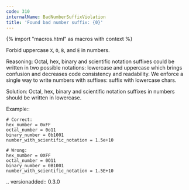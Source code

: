 ```yaml
---
code: 310
internalName: BadNumberSuffixViolation
title: 'Found bad number suffix: {0}'
---
```


{% import "macros.html" as macros with context %}

Forbid uppercase `X`, `O`, `B`, and `E` in numbers.

Reasoning: Octal, hex, binary and scientific notation suffixes could be
written in two possible notations: lowercase and uppercase which brings
confusion and decreases code consistency and readability. We enforce a
single way to write numbers with suffixes: suffix with lowercase chars.

Solution: Octal, hex, binary and scientific notation suffixes in numbers
should be written in lowercase.

Example::

    # Correct:
    hex_number = 0xFF
    octal_number = 0o11
    binary_number = 0b1001
    number_with_scientific_notation = 1.5e+10
    
    # Wrong:
    hex_number = 0XFF
    octal_number = 0O11
    binary_number = 0B1001
    number_with_scientific_notation = 1.5E+10

.. versionadded:: 0.3.0